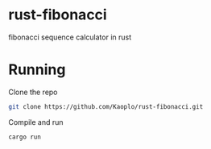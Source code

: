 # rust-fibonacci
fibonacci sequence calculator in rust

# Running
Clone the repo
```bash
git clone https://github.com/Kaoplo/rust-fibonacci.git
```

Compile and run
```bash
cargo run
```
